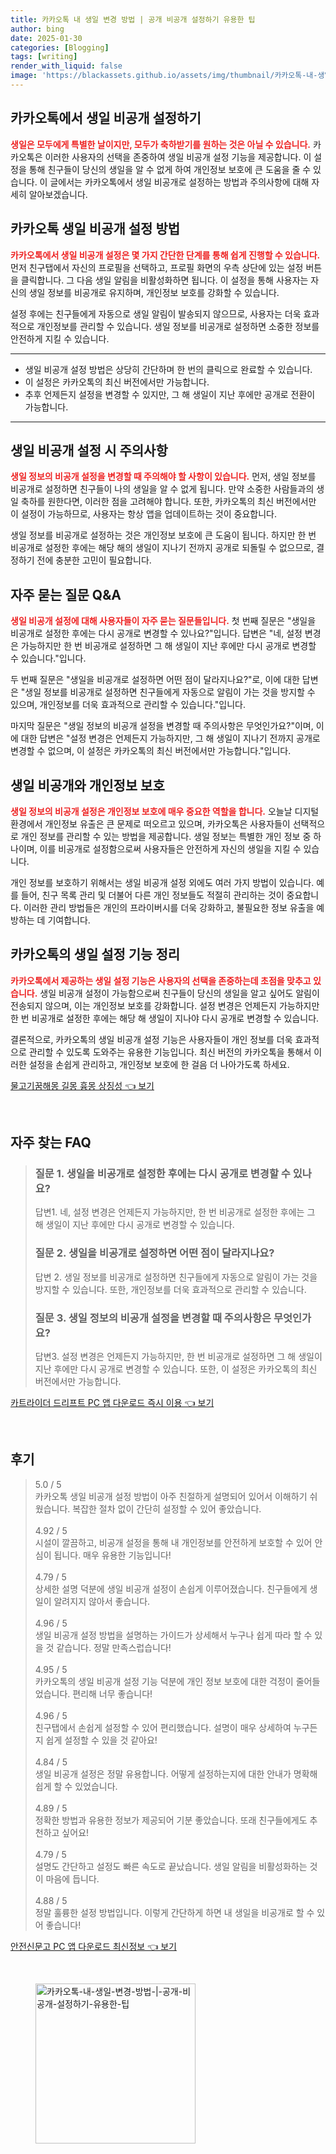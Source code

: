 ```yaml
---
title: 카카오톡 내 생일 변경 방법 | 공개 비공개 설정하기 유용한 팁
author: bing
date: 2025-01-30
categories: [Blogging]
tags: [writing]
render_with_liquid: false
image: 'https://blackassets.github.io/assets/img/thumbnail/카카오톡-내-생일-변경-방법-|-공개-비공개-설정하기-유용한-팁.webp'
---
```



<h2 id='카카오톡_생일비공개_설정'>카카오톡에서 생일 비공개 설정하기</h2>

<p><b><span style="color: #ee2323;">생일은 모두에게 특별한 날이지만, 모두가 축하받기를 원하는 것은 아닐 수 있습니다.</span></b> 카카오톡은 이러한 사용자의 선택을 존중하여 생일 비공개 설정 기능을 제공합니다. 이 설정을 통해 친구들이 당신의 생일을 알 수 없게 하여 개인정보 보호에 큰 도움을 줄 수 있습니다. 이 글에서는 카카오톡에서 생일 비공개로 설정하는 방법과 주의사항에 대해 자세히 알아보겠습니다.</p>

<h2 id='생일_비공개_설정_방법'>카카오톡 생일 비공개 설정 방법</h2>

<p><b><span style="color: #ee2323;">카카오톡에서 생일 비공개 설정은 몇 가지 간단한 단계를 통해 쉽게 진행할 수 있습니다.</span></b> 먼저 친구탭에서 자신의 프로필을 선택하고, 프로필 화면의 우측 상단에 있는 설정 버튼을 클릭합니다. 그 다음 생일 알림을 비활성화하면 됩니다. 이 설정을 통해 사용자는 자신의 생일 정보를 비공개로 유지하며, 개인정보 보호를 강화할 수 있습니다.</p>

<p>설정 후에는 친구들에게 자동으로 생일 알림이 발송되지 않으므로, 사용자는 더욱 효과적으로 개인정보를 관리할 수 있습니다. 생일 정보를 비공개로 설정하면 소중한 정보를 안전하게 지킬 수 있습니다.</p>

<hr />

<ul>
    <li>생일 비공개 설정 방법은 상당히 간단하며 한 번의 클릭으로 완료할 수 있습니다.</li>
    <li>이 설정은 카카오톡의 최신 버전에서만 가능합니다.</li>
    <li>추후 언제든지 설정을 변경할 수 있지만, 그 해 생일이 지난 후에만 공개로 전환이 가능합니다.</li>
</ul>

<hr />

<h2 id='생일_비공개_시_주의사항'>생일 비공개 설정 시 주의사항</h2>

<p><b><span style="color: #ee2323;">생일 정보의 비공개 설정을 변경할 때 주의해야 할 사항이 있습니다.</span></b> 먼저, 생일 정보를 비공개로 설정하면 친구들이 나의 생일을 알 수 없게 됩니다. 만약 소중한 사람들과의 생일 축하를 원한다면, 이러한 점을 고려해야 합니다. 또한, 카카오톡의 최신 버전에서만 이 설정이 가능하므로, 사용자는 항상 앱을 업데이트하는 것이 중요합니다.</p>

<p>생일 정보를 비공개로 설정하는 것은 개인정보 보호에 큰 도움이 됩니다. 하지만 한 번 비공개로 설정한 후에는 해당 해의 생일이 지나기 전까지 공개로 되돌릴 수 없으므로, 결정하기 전에 충분한 고민이 필요합니다.</p>

<h2 id='자주묻는질문'>자주 묻는 질문 Q&A</h2>

<p><b><span style="color: #ee2323;">생일 비공개 설정에 대해 사용자들이 자주 묻는 질문들입니다.</span></b> 첫 번째 질문은 "생일을 비공개로 설정한 후에는 다시 공개로 변경할 수 있나요?"입니다. 답변은 "네, 설정 변경은 가능하지만 한 번 비공개로 설정하면 그 해 생일이 지난 후에만 다시 공개로 변경할 수 있습니다."입니다.</p>

<p>두 번째 질문은 "생일을 비공개로 설정하면 어떤 점이 달라지나요?"로, 이에 대한 답변은 "생일 정보를 비공개로 설정하면 친구들에게 자동으로 알림이 가는 것을 방지할 수 있으며, 개인정보를 더욱 효과적으로 관리할 수 있습니다."입니다.</p>

<p>마지막 질문은 "생일 정보의 비공개 설정을 변경할 때 주의사항은 무엇인가요?"이며, 이에 대한 답변은 "설정 변경은 언제든지 가능하지만, 그 해 생일이 지나기 전까지 공개로 변경할 수 없으며, 이 설정은 카카오톡의 최신 버전에서만 가능합니다."입니다.</p>

<h2 id='생일비공개_와_개인정보_보호'>생일 비공개와 개인정보 보호</h2>

<p><b><span style="color: #ee2323;">생일 정보의 비공개 설정은 개인정보 보호에 매우 중요한 역할을 합니다.</span></b> 오늘날 디지털 환경에서 개인정보 유출은 큰 문제로 떠오르고 있으며, 카카오톡은 사용자들이 선택적으로 개인 정보를 관리할 수 있는 방법을 제공합니다. 생일 정보는 특별한 개인 정보 중 하나이며, 이를 비공개로 설정함으로써 사용자들은 안전하게 자신의 생일을 지킬 수 있습니다.</p>

<p>개인 정보를 보호하기 위해서는 생일 비공개 설정 외에도 여러 가지 방법이 있습니다. 예를 들어, 친구 목록 관리 및 더불어 다른 개인 정보들도 적절히 관리하는 것이 중요합니다. 이러한 관리 방법들은 개인의 프라이버시를 더욱 강화하고, 불필요한 정보 유출을 예방하는 데 기여합니다.</p>

<h2 id='카카오톡_기능_정리'>카카오톡의 생일 설정 기능 정리</h2>

<p><b><span style="color: #ee2323;">카카오톡에서 제공하는 생일 설정 기능은 사용자의 선택을 존중하는데 초점을 맞추고 있습니다.</span></b> 생일 비공개 설정이 가능함으로써 친구들이 당신의 생일을 알고 싶어도 알림이 전송되지 않으며, 이는 개인정보 보호를 강화합니다. 설정 변경은 언제든지 가능하지만 한 번 비공개로 설정한 후에는 해당 해 생일이 지나야 다시 공개로 변경할 수 있습니다.</p>

<p>결론적으로, 카카오톡의 생일 비공개 설정 기능은 사용자들이 개인 정보를 더욱 효과적으로 관리할 수 있도록 도와주는 유용한 기능입니다. 최신 버전의 카카오톡을 통해서 이러한 설정을 손쉽게 관리하고, 개인정보 보호에 한 걸음 더 나아가도록 하세요.</p>


<p><a class="click-button" title="물고기꿈해몽 길몽 흉몽 상징성" href="https://blackassets.github.io/posts/%EB%AC%BC%EA%B3%A0%EA%B8%B0%EA%BF%88%ED%95%B4%EB%AA%BD-%EA%B8%B8%EB%AA%BD-%ED%9D%89%EB%AA%BD-%EC%83%81%EC%A7%95%EC%84%B1/" rel="dofollow">물고기꿈해몽 길몽 흉몽 상징성 👈 보기</a></p><br>
<h2 id='자주_찾는_FAQ'>자주 찾는 FAQ</h2>
<div itemscope="" itemtype="https://schema.org/FAQPage">
<blockquote>
<div itemscope="" itemprop="mainEntity" itemtype="https://schema.org/Question">
<h3 itemprop="name">질문 1. 생일을 비공개로 설정한 후에는 다시 공개로 변경할 수 있나요?</h3>
<div itemscope="" itemprop="acceptedAnswer" itemtype="https://schema.org/Answer">
<span itemprop="text">
<p>답변1. 네, 설정 변경은 언제든지 가능하지만, 한 번 비공개로 설정한 후에는 그 해 생일이 지난 후에만 다시 공개로 변경할 수 있습니다.</p>
</span>
</div>
</div>
<div itemscope="" itemprop="mainEntity" itemtype="https://schema.org/Question">
<h3 itemprop="name">질문 2. 생일을 비공개로 설정하면 어떤 점이 달라지나요?</h3>
<div itemscope="" itemprop="acceptedAnswer" itemtype="https://schema.org/Answer">
<span itemprop="text">
<p>답변 2. 생일 정보를 비공개로 설정하면 친구들에게 자동으로 알림이 가는 것을 방지할 수 있습니다. 또한, 개인정보를 더욱 효과적으로 관리할 수 있습니다.</p>
</span>
</div>
</div>
<div itemscope="" itemprop="mainEntity" itemtype="https://schema.org/Question">
<h3 itemprop="name">질문 3. 생일 정보의 비공개 설정을 변경할 때 주의사항은 무엇인가요?</h3>
<div itemscope="" itemprop="acceptedAnswer" itemtype="https://schema.org/Answer">
<span itemprop="text">
<p>답변3. 설정 변경은 언제든지 가능하지만, 한 번 비공개로 설정하면 그 해 생일이 지난 후에만 다시 공개로 변경할 수 있습니다. 또한, 이 설정은 카카오톡의 최신 버전에서만 가능합니다.</p>
</span>
</div>
</div>
</blockquote>
</div>
<p><a class="click-button" title="카트라이더 드리프트 PC 앱 다운로드 즉시 이용" href="https://blackassets.github.io/posts/%EC%B9%B4%ED%8A%B8%EB%9D%BC%EC%9D%B4%EB%8D%94-%EB%93%9C%EB%A6%AC%ED%94%84%ED%8A%B8-PC-%EC%95%B1-%EB%8B%A4%EC%9A%B4%EB%A1%9C%EB%93%9C-%EC%A6%89%EC%8B%9C-%EC%9D%B4%EC%9A%A9/" rel="dofollow">카트라이더 드리프트 PC 앱 다운로드 즉시 이용 👈 보기</a></p><br>
<h2 id='후기'>후기</h2>
<div itemscope itemtype="https://schema.org/Product">
  <blockquote>
  <div itemprop="review" itemscope itemtype="https://schema.org/Review">
      <div itemprop="reviewRating" itemscope itemtype="https://schema.org/Rating"> <span itemprop="ratingValue">5.0</span> / <span itemprop="bestRating">5</span> </div>
      <span itemprop="reviewBody">카카오톡 생일 비공개 설정 방법이 아주 친절하게 설명되어 있어서 이해하기 쉬웠습니다. 복잡한 절차 없이 간단히 설정할 수 있어 좋았습니다.</span>
  </div>
  <br>
  <div itemprop="review" itemscope itemtype="https://schema.org/Review">
      <div itemprop="reviewRating" itemscope itemtype="https://schema.org/Rating"> <span itemprop="ratingValue">4.92</span> / <span itemprop="bestRating">5</span> </div>
      <span itemprop="reviewBody">시설이 깔끔하고, 비공개 설정을 통해 내 개인정보를 안전하게 보호할 수 있어 안심이 됩니다. 매우 유용한 기능입니다!</span>
  </div>
  <br>
  <div itemprop="review" itemscope itemtype="https://schema.org/Review">
      <div itemprop="reviewRating" itemscope itemtype="https://schema.org/Rating"> <span itemprop="ratingValue">4.79</span> / <span itemprop="bestRating">5</span> </div>
      <span itemprop="reviewBody">상세한 설명 덕분에 생일 비공개 설정이 손쉽게 이루어졌습니다. 친구들에게 생일이 알려지지 않아서 좋습니다.</span>
  </div>
  <br>
  <div itemprop="review" itemscope itemtype="https://schema.org/Review">
      <div itemprop="reviewRating" itemscope itemtype="https://schema.org/Rating"> <span itemprop="ratingValue">4.96</span> / <span itemprop="bestRating">5</span> </div>
      <span itemprop="reviewBody">생일 비공개 설정 방법을 설명하는 가이드가 상세해서 누구나 쉽게 따라 할 수 있을 것 같습니다. 정말 만족스럽습니다!</span>
  </div>
  <br>
  <div itemprop="review" itemscope itemtype="https://schema.org/Review">
      <div itemprop="reviewRating" itemscope itemtype="https://schema.org/Rating"> <span itemprop="ratingValue">4.95</span> / <span itemprop="bestRating">5</span> </div>
      <span itemprop="reviewBody">카카오톡의 생일 비공개 설정 기능 덕분에 개인 정보 보호에 대한 걱정이 줄어들었습니다. 편리해 너무 좋습니다!</span>
  </div>
  <br>
  <div itemprop="review" itemscope itemtype="https://schema.org/Review">
      <div itemprop="reviewRating" itemscope itemtype="https://schema.org/Rating"> <span itemprop="ratingValue">4.96</span> / <span itemprop="bestRating">5</span> </div>
      <span itemprop="reviewBody">친구탭에서 손쉽게 설정할 수 있어 편리했습니다. 설명이 매우 상세하여 누구든지 쉽게 설정할 수 있을 것 같아요!</span>
  </div>
  <br>
  <div itemprop="review" itemscope itemtype="https://schema.org/Review">
      <div itemprop="reviewRating" itemscope itemtype="https://schema.org/Rating"> <span itemprop="ratingValue">4.84</span> / <span itemprop="bestRating">5</span> </div>
      <span itemprop="reviewBody">생일 비공개 설정은 정말 유용합니다. 어떻게 설정하는지에 대한 안내가 명확해 쉽게 할 수 있었습니다.</span>
  </div>
  <br>
  <div itemprop="review" itemscope itemtype="https://schema.org/Review">
      <div itemprop="reviewRating" itemscope itemtype="https://schema.org/Rating"> <span itemprop="ratingValue">4.89</span> / <span itemprop="bestRating">5</span> </div>
      <span itemprop="reviewBody">정확한 방법과 유용한 정보가 제공되어 기분 좋았습니다. 또래 친구들에게도 추천하고 싶어요!</span>
  </div>
  <br>
  <div itemprop="review" itemscope itemtype="https://schema.org/Review">
      <div itemprop="reviewRating" itemscope itemtype="https://schema.org/Rating"> <span itemprop="ratingValue">4.79</span> / <span itemprop="bestRating">5</span> </div>
      <span itemprop="reviewBody">설명도 간단하고 설정도 빠른 속도로 끝났습니다. 생일 알림을 비활성화하는 것이 마음에 듭니다.</span>
  </div>
  <br>
  <div itemprop="review" itemscope itemtype="https://schema.org/Review">
      <div itemprop="reviewRating" itemscope itemtype="https://schema.org/Rating"> <span itemprop="ratingValue">4.88</span> / <span itemprop="bestRating">5</span> </div>
      <span itemprop="reviewBody">정말 훌륭한 설정 방법입니다. 이렇게 간단하게 하면 내 생일을 비공개로 할 수 있어 좋습니다!</span>
  </div>
  </blockquote>
</div>
<p><a class="click-button" title="안전신문고 PC 앱 다운로드 최신정보" href="https://blackassets.github.io/posts/%EC%95%88%EC%A0%84%EC%8B%A0%EB%AC%B8%EA%B3%A0-PC-%EC%95%B1-%EB%8B%A4%EC%9A%B4%EB%A1%9C%EB%93%9C-%EC%B5%9C%EC%8B%A0%EC%A0%95%EB%B3%B4/" rel="dofollow">안전신문고 PC 앱 다운로드 최신정보 👈 보기</a></p><br>
<figure class="image"><img src="https://blackassets.github.io/assets/img/thumbnail/카카오톡-내-생일-변경-방법-|-공개-비공개-설정하기-유용한-팁.webp" alt="카카오톡-내-생일-변경-방법-|-공개-비공개-설정하기-유용한-팁" width="256" height="256"></figure>